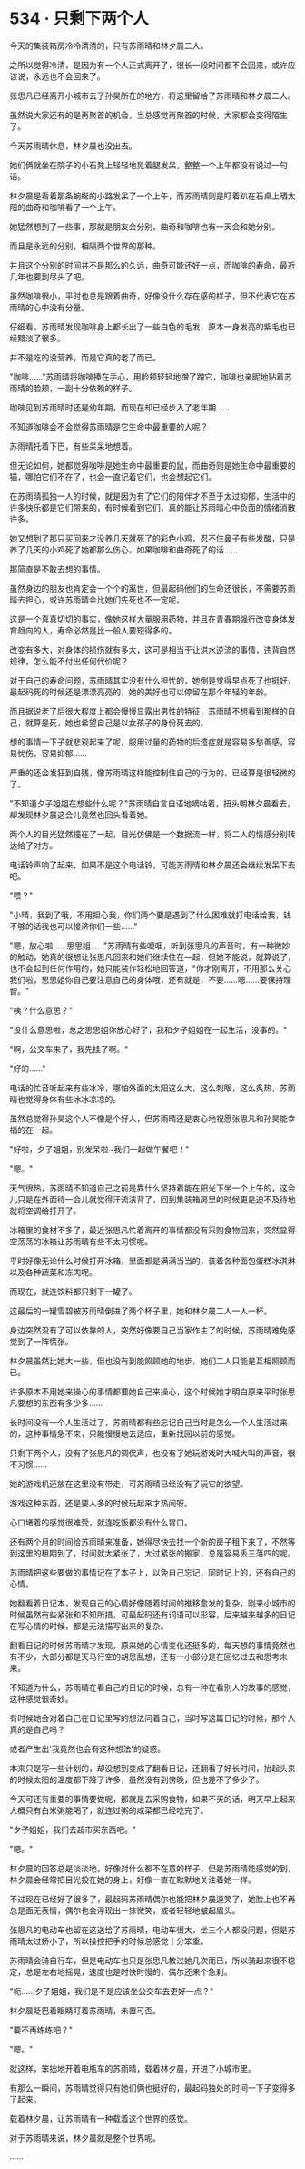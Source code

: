 <link rel="stylesheet" href="../styles/text.css" />
<h1>534 · 只剩下两个人</h1>

今天的集装箱房冷冷清清的，只有苏雨晴和林夕晨二人。

之所以觉得冷清，是因为有一个人正式离开了，很长一段时间都不会回来，或许应该说，永远也不会回来了。

张思凡已经离开小城市去了孙昊所在的地方，将这里留给了苏雨晴和林夕晨二人。

虽然说大家还有的是再聚首的机会，当总感觉再聚首的时候，大家都会变得陌生了。

今天苏雨晴休息，林夕晨也没出去。

她们俩就坐在院子的小石凳上轻轻地晃着腿发呆，整整一个上午都没有说过一句话。

林夕晨是看着那条蜿蜒的小路发呆了一个上午，而苏雨晴则是盯着趴在石桌上晒太阳的曲奇和咖啡看了一个上午。

她猛然想到了一些事，那就是朋友会分别，曲奇和咖啡也有一天会和她分别。

而且是永远的分别，相隔两个世界的那种。

并且这个分别的时间并不是那么的久远，曲奇可能还好一点，而咖啡的寿命，最近几年也要到尽头了吧。

虽然咖啡很小，平时也总是跟着曲奇，好像没什么存在感的样子，但不代表它在苏雨晴的心中没有分量。

仔细看，苏雨晴发现咖啡身上都长出了一些白色的毛发，原本一身发亮的紫毛也已经黯淡了很多。

并不是吃的没营养，而是它真的老了而已。

"咖啡……"苏雨晴将咖啡捧在手心，用脸颊轻轻地蹭了蹭它，咖啡也亲昵地贴着苏雨晴的脸颊，一副十分依赖的样子。

咖啡见到苏雨晴时还是幼年期，而现在却已经步入了老年期……

不知道咖啡会不会觉得苏雨晴是它生命中最重要的人呢？

苏雨晴托着下巴，有些呆呆地想着。

但无论如何，她都觉得咖啡是她生命中最重要的鼠，而曲奇则是她生命中最重要的猫，哪怕它们不在了，也会一直记着它们，也会想起它们。

在苏雨晴孤独一人的时候，就是因为有了它们的陪伴才不至于太过抑郁，生活中的许多快乐都是它们带来的，有时候看到它们，真的能让苏雨晴心中负面的情绪消散许多。

她又想到了那只买回来才没养几天就死了的彩色小鸡，忍不住鼻子有些发酸，只是养了几天的小鸡死了她都那么伤心，如果咖啡和曲奇死了的话……

那简直是不敢去想的事情。

虽然身边的朋友也肯定会一个个的离世，但最起码他们的生命还很长，不需要苏雨晴去担心，或许苏雨晴会比她们先死也不一定呢。

这是一个真真切切的事实，像她这样大量服用药物，并且在青春期强行改变身体发育趋向的人，寿命必然是比一般人要短得多的。

改变有多大，对身体的损伤就有多大，这可是相当于让洪水逆流的事情，违背自然规律，怎么能不付出任何代价呢？

对于自己的寿命问题，苏雨晴其实没有什么担忧的，她倒是觉得早点死了也挺好，最起码死的时候还是漂漂亮亮的，她的美好也可以停留在那个年轻的年龄。

而且据说老了后很大程度上都会慢慢显露出男性的特征，苏雨晴不想看到那样的自己，就算是死，她也希望自己是以女孩子的身份死去的。

想的事情一下子就悲观起来了呢，服用过量的药物的后遗症就是容易多愁善感，容易忧伤，容易抑郁……

严重的还会发狂到自残，像苏雨晴这样能控制住自己的行为的，已经算是很轻微的了。

"不知道夕子姐姐在想些什么呢？"苏雨晴自言自语地嘀咕着，扭头朝林夕晨看去，却发现林夕晨这会儿竟然也回头看着她。

两个人的目光猛然撞在了一起，目光仿佛是一个数据流一样，将二人的情感分别转达给了对方。

电话铃声响了起来，如果不是这个电话铃，可能苏雨晴和林夕晨还会继续发呆下去吧。

"喂？"

"小晴，我到了哦，不用担心我，你们两个要是遇到了什么困难就打电话给我，钱不够的话我也可以接济你们一些……"

"嗯，放心啦……思思姐……"苏雨晴有些哽咽，听到张思凡的声音时，有一种微妙的触动，她真的很想让张思凡回来和她们继续住在一起，但她不能说，就算说了，也不会起到任何作用的，她只能装作轻松地回答道，"你才刚离开，不用那么关心我们啦，思思姐你自己要注意自己的身体哦，还有就是，不要……嗯……要保持理智。"

"咦？什么意思？"

"没什么意思啦，总之思思姐你放心好了，我和夕子姐姐在一起生活，没事的。"

"啊，公交车来了，我先挂了啊。"

"好的……"

电话的忙音听起来有些冰冷，哪怕外面的太阳这么大，这么刺眼，这么炙热，苏雨晴也觉得身体有些冰冰凉凉的。

虽然总觉得孙昊这个人不像是个好人，但苏雨晴还是衷心地祝愿张思凡和孙昊能幸福的在一起。

"好啦，夕子姐姐，别发呆啦\~我们一起做午餐吧！"

"嗯。"

天气很热，苏雨晴不知道自己之前是靠什么坚持着能在阳光下坐一个上午的，这会儿只是在外面待一会儿就觉得汗流浃背了，回到集装箱房里的时候更是迫不及待地就将空调给打开了。

冰箱里的食材不多了，最近张思凡忙着离开的事情都没有采购食物回来，突然显得空荡荡的冰箱让苏雨晴有些不太习惯呢。

平时好像无论什么时候打开冰箱，里面都是满满当当的，装着各种面包蛋糕冰淇淋以及各种蔬菜和冻肉呢。

而现在，就连饮料都只剩下一罐了。

这最后的一罐雪碧被苏雨晴倒进了两个杯子里，她和林夕晨二人一人一杯。

身边突然没有了可以依靠的人，突然好像要自己当家作主了的时候，苏雨晴难免感觉到了一阵慌张。

林夕晨虽然比她大一些，但也没有到能照顾她的地步，她们二人只能是互相照顾而已。

许多原本不用她来操心的事情都要她自己来操心，这个时候她才明白原来平时张思凡要想的东西有多少多……

长时间没有一个人生活过了，苏雨晴都有些忘记自己当时是怎么一个人生活过来的，这种事情急不来，只能慢慢地去适应，重新找回以前的感觉。

只剩下两个人，没有了张思凡的调侃声，也没有了她玩游戏时大喊大叫的声音，很不习惯……

她的游戏机还放在这里没有带走，可苏雨晴已经没有了玩它的欲望。

游戏这种东西，还是要人多的时候玩起来才热闹呀。

心口堵着的感觉很难受，就连吃饭都没有什么胃口。

还有两个月的时间给苏雨晴来准备，她得尽快去找一个新的房子租下来了，不然等到这里的租期到了，时间就太紧张了，太过紧张的搬家，总是容易丢三落四的呢。

苏雨晴把这些要做的事情记在了本子上，以免自己忘记，同时记上的，还有自己的心情。

她翻看着日记本，发现自己的心情好像随着时间的推移愈发的复杂，刚来小城市的时候虽然有些紧张和不知所措，可最起码还有词语可以形容，后来越来越多的日记在写心情的时候，都是无法描写出来的复杂。

翻看日记的时候苏雨晴才发现，原来她的心情变化还挺多的，每天想的事情竟然也有不少，大部分都是天马行空的胡思乱想，还有一小部分是在回忆过去和思考未来。

不知道为什么，苏雨晴在看自己的日记的时候，总有一种在看别人的故事的感觉，这种感觉很奇妙。

有时候她会对着自己在日记里写的想法问着自己，当时写这篇日记的时候，那个人真的是自己吗？

或者产生出'我竟然也会有这种想法'的疑惑。

本来只是写一些计划的，却没想到变成了翻看日记，还翻看了好长时间，抬起头来的时候太阳的温度都下降了许多，虽然没有到傍晚，但也差不了多少了。

今天可还有重要的事情要做呢，那就是去采购食物，如果不买的话，明天早上起来大概只有白米粥能喝了，就连过粥的咸菜都已经吃完了。

"夕子姐姐，我们去超市买东西吧。"

"嗯。"

林夕晨的回答总是淡淡地，好像对什么都不在意的样子，但是苏雨晴能感觉的到，林夕晨会经常把目光投在她的身上，好像一直在默默地关注着她一样。

不过现在已经好了很多了，最起码苏雨晴偶尔也能把林夕晨逗笑了，她脸上也不再总是面无表情，偶尔也会浮现出一抹微笑，或者轻轻地皱起眉头。

张思凡的电动车也留在这送给了苏雨晴，电动车很大，坐三个人都没问题，但是苏雨晴太过娇小了，所以操控把手的时候总感觉十分笨重。

苏雨晴会骑自行车，但是电动车也只是张思凡教过她几次而已，所以骑起来很不稳定，总是左右地摇晃，速度也是时快时慢的，偶尔还来个急刹。

"呃……夕子姐姐，我们是不是应该坐公交车去更好一点？"

林夕晨眨巴着眼睛盯着苏雨晴，未置可否。

"要不再练练吧？"

"嗯。"

就这样，笨拙地开着电瓶车的苏雨晴，载着林夕晨，开进了小城市里。

有那么一瞬间，苏雨晴觉得只有她们俩也挺好的，最起码独处的时间一下子变得多了起来。

载着林夕晨，让苏雨晴有一种载着这个世界的感觉。

对于苏雨晴来说，林夕晨就是整个世界呢。

……
